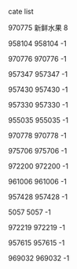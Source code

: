 cate list

970775 新鲜水果 8

958104 958104 -1

970776 970776 -1

957347 957347 -1

957430 957430 -1

957330 957330 -1

955035 955035 -1

970778 970778 -1

975706 975706 -1

972200 972200 -1

961006 961006 -1

957428 957428 -1

5057 5057 -1

972219 972219 -1

957615 957615 -1

969032 969032 -1

